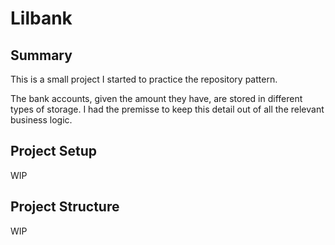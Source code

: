# Lilbank
## Summary
This is a small project I started to practice the repository pattern.

The bank accounts, given the amount they have, are stored in different types of storage. I had the premisse to keep this detail out of all the relevant business logic.

## Project Setup
WIP

## Project Structure
WIP
